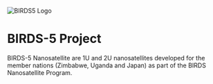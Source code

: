 ![BIRDS5 Logo](https://imgur.com/a/PYvGUHD)

# BIRDS-5 Project

BIRDS-5 Nanosatellite are 1U and 2U nanosatellites developed for the member nations (Zimbabwe, Uganda and Japan) as part of the BIRDS Nanosatellite Program.
